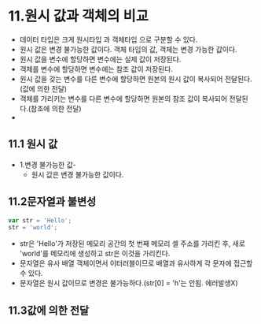 # 11.원시 값과 객체의 비교
- 데이터 타입은 크게 원시타입 과 객체타입 으로 구분할 수 있다.
- 원시 값은 변경 불가능한 값이다. 객체 타입의 값, 객체는 변경 가능한 값이다.
- 원시 값을 변수에 할당하면 변수에는 실제 값이 저장된다.
- 객체를 변수에 할당하면 변수에는 참조 값이 저장된다.
- 원시 값을 갖는 변수를 다른 변수에 할당하면 원본의 원시 값이 복사되어 전달된다.(값에 의한 전달)
- 객체를 가리키는 변수를 다른 변수에 할당하면 원본의 참조 값이 복사되어 전달된다.(참조에 의한 전달)
- 
## 11.1 원시 값
- 1.변경 불가능한 값- 
  - 원시 값은 변경 불가능한 값이다.
  
## 11.2문자열과 불변성
```js
var str = 'Hello';
str = 'world';
```
- str은 'Hello'가 저장된 메모리 공간의 첫 번째 메모리 셀 주소를 가리킨 후, 새로 'world'를 메모리에 생성하고 str은 이것을 가리킨다.
- 문자열은 유사 배열 객체이면서 이터러블이므로 배열과 유사하게 각 문자에 접근할 수 있다.
- 문자열은 원시 값이므로 변경은 불가능하다.(str[0] = 'h'는 안됨. 에러발생X)
  
## 11.3값에 의한 전달

  
